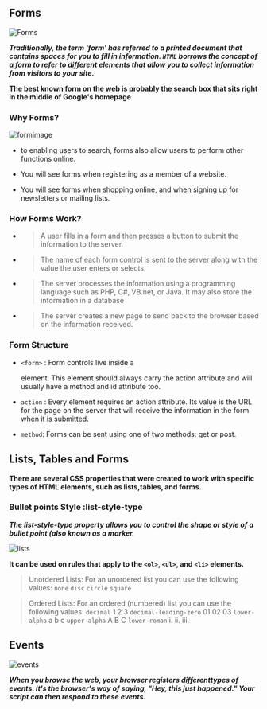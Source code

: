 ## Forms
![Forms](https://careerkarma.com/blog/wp-content/uploads/2020/03/html-forms.jpg)

***Traditionally, the term 'form' has referred to a printed document that contains spaces for you to fill in information. `HTML` borrows the concept of a form to refer to different elements that allow you to collect information from visitors to your site.***

**The best known form on the web is probably the search box that sits right in the middle of Google's homepage**

### Why Forms?

![formimage](https://d2gdtie5ivbdow.cloudfront.net/media/images/custom_loginforms.PNG)



* to enabling users to search, forms also allow users to perform other functions online.


* You will see forms when registering as a member of a website.


* You will see forms when shopping online, and when signing up for newsletters or mailing lists.




### How Forms Work?

* > A user fills in a form and then presses a button to submit the information to the server.


* > The name of each form control is sent to the server along with the value the user enters or selects.


* > The server processes the information using a programming language such as PHP, C#, VB.net, or Java. It may also store the information in a database


* > The server creates a new page to send back to the browser based on the information received.



### Form Structure

* `<form>` : Form controls live inside a <form> element. This element should always carry the action attribute and will usually have a method and id attribute too.

* `action` : Every <form> element requires an action attribute. Its value is the URL for the page on the server that will receive the information in the form when it is submitted.


* `method`:  Forms can be sent using one of two methods: get or post.




## Lists, Tables and Forms


**There are several CSS properties that were created to work with specific types of HTML elements, such as lists,tables, and forms.**


### Bullet points Style :list-style-type



***The list-style-type property allows you to control the shape or style of a bullet point (also known as a marker.***

![lists](https://cdn.educba.com/academy/wp-content/uploads/2020/03/CSS-Lists-2.jpg)



**It can be used on rules that apply to the `<ol>`, `<ul>`, and `<li>` elements.**

> Unordered Lists: For an unordered list you can use the following values:
 `none`
 `disc`
`circle`
 `square`




> Ordered Lists: For an ordered (numbered) list you can use the following values:
`decimal`
1 2 3
`decimal-leading-zero`
01 02 03
`lower-alpha`
a b c
`upper-alpha`
A B C
`lower-roman`
i. ii. iii.





## Events

![events](https://www.mywebcode.com/wp-content/uploads/2021/03/JavaScript-Events-90opdk.jpg)

***When you browse the web, your browser registers differenttypes of events. It's the browser's way of saying, "Hey, this just happened." Your script can then respond to these events.***








